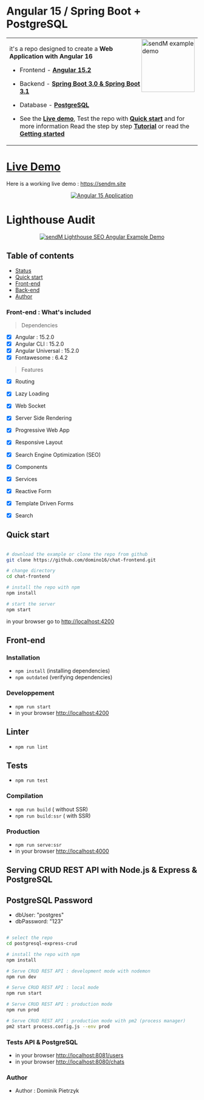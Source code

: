  # Angular 15 / Spring Boot + PostgreSQL

<table>
<tr>
<td>
  <a href="https://sendm.site">
    <img src="./img/ganatan-about-github.png" align="right"
    alt="sendM example demo" width="140" height="140">
  </a>

it's a repo designed to create a **Web Application with Angular 16**


* Frontend - [**Angular 15.2**](https://github.com/angular/angular/releases)

* Backend - [**Spring Boot 3.0 & Spring Boot 3.1**](https://spring.io/projects/spring-boot) 

* Database - [**PostgreSQL**](https://www.postgresql.org/download/)

* See the [**Live demo**](#live-demo), Test the repo with [**Quick start**](#quick-start) and for more information Read the step by step [**Tutorial**](#tutorial) or read the [**Getting started**](#getting-started)


</td>
</tr>
</table>

# [Live Demo](#live-demo)
Here is a working live demo :  https://sendm.site


<p align="center">
  <p align="center">
    <a href="https://sendm.site/">
      <img src="https://media.giphy.com/media/Httu2q4FWTGfBUxhnv/giphy.gif" alt="Angular 15
      Application"/>
    </a>
  </p>
</p>



# Lighthouse Audit

<p align="center">
  <p align="center">
    <a href="https://sendm.site">
      <img src="https://imgur.com/tWh5RKV" alt="sendM Lighthouse SEO Angular Example Demo"/>
    </a>
  </p>
</p>


## Table of contents

- [Status](#status)
- [Quick start](#quick-start)
- [Front-end](#front-end)
- [Back-end](#back-end)
- [Author](#author)

### Front-end : What's included
> Dependencies
- [x] Angular : 15.2.0
- [x] Angular CLI : 15.2.0
- [x] Angular Universal : 15.2.0
- [x] Fontawesome : 6.4.2

> Features
- [x] Routing
- [x] Lazy Loading
- [x] Web Socket
- [x] Server Side Rendering
- [x] Progressive Web App
- [x] Responsive Layout
- [x] Search Engine Optimization (SEO)
- [x] Components
- [x] Services
- [x] Reactive Form
- [x] Template Driven Forms
- [x] Search



## Quick start

```bash

# download the example or clone the repo from github
git clone https://github.com/domino16/chat-frontend.git

# change directory
cd chat-frontend

# install the repo with npm
npm install

# start the server
npm start

```
in your browser go to [http://localhost:4200](http://localhost:4200) 


## Front-end

### Installation
* `npm install` (installing dependencies)
* `npm outdated` (verifying dependencies)

### Developpement
* `npm run start`
* in your browser [http://localhost:4200](http://localhost:4200) 

## Linter
* `npm run lint`

## Tests
* `npm run test`

### Compilation
* `npm run build`       ( without SSR)
* `npm run build:ssr`   ( with SSR)

### Production
* `npm run serve:ssr`
* in your browser [http://localhost:4000](http://localhost:4000) 


## Serving CRUD REST API with Node.js & Express & PostgreSQL

## PostgreSQL Password
* dbUser: "postgres"
* dbPassword: "123"   

```bash

# select the repo
cd postgresql-express-crud

# install the repo with npm
npm install

# Serve CRUD REST API : development mode with nodemon
npm run dev

# Serve CRUD REST API : local mode
npm run start

# Serve CRUD REST API : production mode
npm run prod

# Serve CRUD REST API : production mode with pm2 (process manager)
pm2 start process.config.js --env prod


```

### Tests API & PostgreSQL
* in your browser [http://localhost:8081/users](http://localhost:8081/users) 
* in your browser [http://localhost:8080/chats](http://localhost:5004/chats) 

### Author
* Author  : Dominik Pietrzyk

